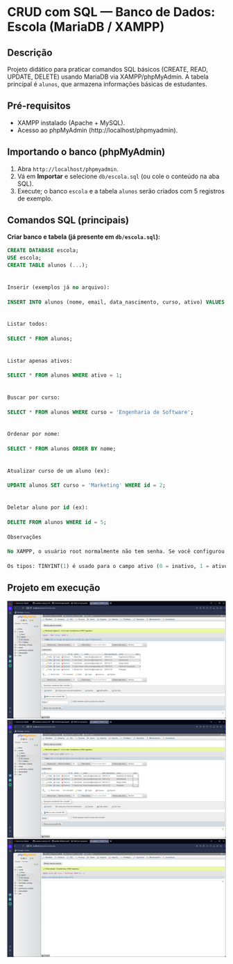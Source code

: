 # CRUD com SQL — Banco de Dados: Escola (MariaDB / XAMPP)

## Descrição
Projeto didático para praticar comandos SQL básicos (CREATE, READ, UPDATE, DELETE) usando MariaDB via XAMPP/phpMyAdmin.
A tabela principal é `alunos`, que armazena informações básicas de estudantes.

## Pré-requisitos
- XAMPP instalado (Apache + MySQL).
- Acesso ao phpMyAdmin (http://localhost/phpmyadmin).

## Importando o banco (phpMyAdmin)
1. Abra `http://localhost/phpmyadmin`.
2. Vá em **Importar** e selecione `db/escola.sql` (ou cole o conteúdo na aba SQL).
3. Execute; o banco `escola` e a tabela `alunos` serão criados com 5 registros de exemplo.

## Comandos SQL (principais)
**Criar banco e tabela (já presente em `db/escola.sql`):**
```sql
CREATE DATABASE escola;
USE escola;
CREATE TABLE alunos (...);


Inserir (exemplos já no arquivo):

INSERT INTO alunos (nome, email, data_nascimento, curso, ativo) VALUES (...);


Listar todos:

SELECT * FROM alunos;


Listar apenas ativos:

SELECT * FROM alunos WHERE ativo = 1;


Buscar por curso:

SELECT * FROM alunos WHERE curso = 'Engenharia de Software';


Ordenar por nome:

SELECT * FROM alunos ORDER BY nome;


Atualizar curso de um aluno (ex):

UPDATE alunos SET curso = 'Marketing' WHERE id = 2;


Deletar aluno por id (ex):

DELETE FROM alunos WHERE id = 5;

Observações

No XAMPP, o usuário root normalmente não tem senha. Se você configurou senha, use-a ao importar.

Os tipos: TINYINT(1) é usado para o campo ativo (0 = inativo, 1 = ativo).

```

## Projeto em execução

![Print da aplicação](images/Capturadetela223901.png)
![Print da aplicação](images/Capturadetela223902.png)
![Print da aplicação](images/Capturadetela223903.png)

